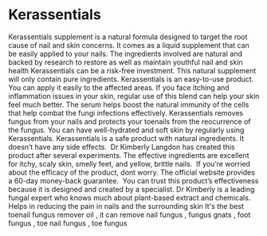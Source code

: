 # Kerassentials
Kerassentials supplement is a natural formula designed to target the root cause of nail and skin concerns. It comes as a liquid supplement that can be easily applied to your nails. The ingredients involved are natural and backed by research to restore as well as maintain youthful nail and skin health
Kerassentials can be a risk-free investment. This natural supplement will only contain pure ingredients.
 ​Kerassentials is an easy-to-use product. You can apply it easily to the affected areas.
​ If you face itching and inflammation issues in your skin, regular use of this blend can help your skin feel much better.
​The serum helps boost the natural immunity of the cells that help combat the fungi infections effectively.
​​Kerassentials removes fungus from your nails and protects your toenails from the reocurrence of the fungus.
​You can have well-hydrated and soft skin by regularly using Kerassentials.
​ Kerassentials is a safe product with natural ingredients. It doesn’t have any side effects.
​ Dr Kimberly Langdon has created this product after several experiments. The effective ingredients are excellent for itchy, scaly skin, smelly feet, and yellow, brittle nails.
​ If you’re worried about the efficacy of the product, dont worry. The official website provides a 60-day money-back guarantee.
​ You can trust this product’s effectiveness because it is designed and created by a specialist. Dr Kimberly is a leading fungal expert who knows much about plant-based extract and chemicals.
​ Helps in reducing the pain in nails and the surrounding skin
​It's the best toenail fungus remover oil , it can remove nail fungus , fungus gnats , foot fungus , toe nail fungus , toe fungus 
